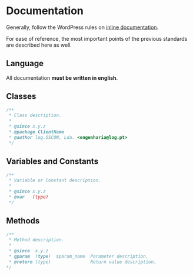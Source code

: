 # Documentation

Generally, follow the WordPress rules on [inline documentation](https://make.wordpress.org/core/handbook/best-practices/inline-documentation-standards/php/).

For ease of reference, the most important points of the previous standards are described here as well.

## Language
All documentation **must be written in english**.


## Classes

```php
/**
 * Class description.
 *
 * @since x.y.z
 * @package ClientName
 * @author log.OSCON, Lda. <engenharia@log.pt>
 */
```


 ## Variables and Constants

```php
/**
 * Variable or Constant description.
 *
 * @since x.y.z
 * @var   (type)
 */
```


## Methods
```php
/**
 * Method description.
 *
 * @since  x.y.z
 * @param  (type)  $param_name  Parameter description.
 * @return (type)               Return value description.
*/
```
